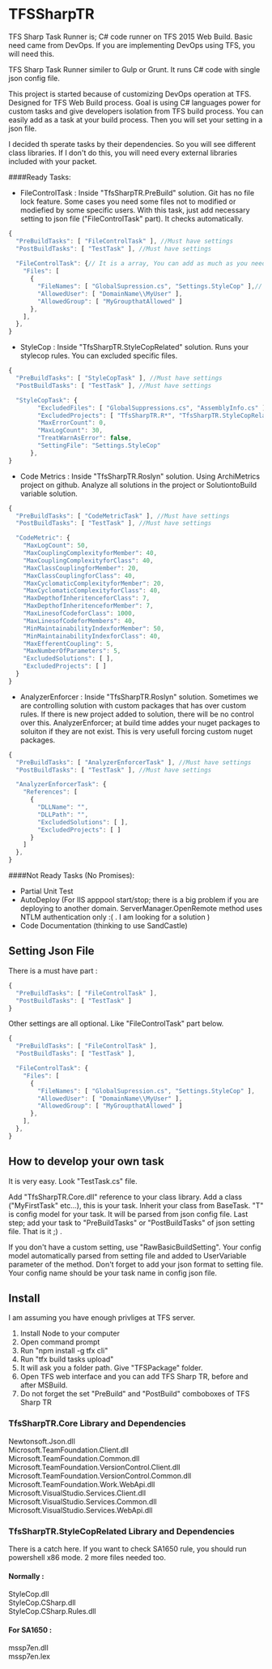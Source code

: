 # TFSSharpTR
TFS Sharp Task Runner is; C# code runner on TFS 2015 Web Build. Basic need came from DevOps. If you are implementing DevOps using TFS, you will need this.

TFS Sharp Task Runner similer to Gulp or Grunt. It runs C# code with single json config file.

This project is started because of customizing DevOps operation at TFS. Designed for TFS Web Build process. Goal is using C# languages power for custom tasks and give developers isolation from TFS build process. You can easily add as a task at your build process. Then you will set your setting in a json file. 

I decided th sperate tasks by their dependencies. So you will see different class libraries. If I don't do this, you will need every external libraries included with your packet.

####Ready Tasks:
* FileControlTask : Inside "TfsSharpTR.PreBuild" solution. Git has no file lock feature. Some cases you need some files not to modified or modiefied by some specific users. With this task, just add necessary setting to json file ("FileControlTask" part). It checks automatically.
```javascript
{
  "PreBuildTasks": [ "FileControlTask" ], //Must have settings
  "PostBuildTasks": [ "TestTask" ], //Must have settings
  
  "FileControlTask": {// It is a array, You can add as much as you need
    "Files": [
      {
        "FileNames": [ "GlobalSupression.cs", "Settings.StyleCop" ],// It is a array, You can add as much as you need
        "AllowedUser": [ "DomainName\\MyUser" ],
        "AllowedGroup": [ "MyGroupthatAllowed" ]
      },
    ],
  },
}
```

* StyleCop : Inside "TfsSharpTR.StyleCopRelated" solution. Runs your stylecop rules. You can excluded specific files.
```javascript
{
  "PreBuildTasks": [ "StyleCopTask" ], //Must have settings
  "PostBuildTasks": [ "TestTask" ], //Must have settings

  "StyleCopTask": {
		"ExcludedFiles": [ "GlobalSuppressions.cs", "AssemblyInfo.cs" ],
		"ExcludedProjects": [ "TfsSharpTR.R*", "TfsSharpTR.StyleCopRelated" ],
		"MaxErrorCount": 0,
		"MaxLogCount": 30,
		"TreatWarnAsError": false,
		"SettingFile": "Settings.StyleCop"
	  },
}
```

* Code Metrics : Inside "TfsSharpTR.Roslyn" solution. Using ArchiMetrics project on github. Analyze all solutions in the project or SolutiontoBuild variable solution.
 
```javascript
{
  "PreBuildTasks": [ "CodeMetricTask" ], //Must have settings
  "PostBuildTasks": [ "TestTask" ], //Must have settings

  "CodeMetric": {
    "MaxLogCount": 50,
    "MaxCouplingComplexityforMember": 40,
    "MaxCouplingComplexityforClass": 40,
    "MaxClassCouplingforMember": 20,
    "MaxClassCouplingforClass": 40,
    "MaxCyclomaticComplexityforMember": 20,
    "MaxCyclomaticComplexityforClass": 40,
    "MaxDepthofInheritenceforClass": 7,
    "MaxDepthofInheritenceforMember": 7,
    "MaxLinesofCodeforClass": 1000,
    "MaxLinesofCodeforMembers": 40,
    "MinMaintainabilityIndexforMember": 50,
    "MinMaintainabilityIndexforClass": 40,
    "MaxEfferentCoupling": 5,
    "MaxNumberOfParameters": 5,
    "ExcludedSolutions": [ ],
    "ExcludedProjects": [ ]
  }
}
```

* AnalyzerEnforcer : Inside "TfsSharpTR.Roslyn" solution. Sometimes we are controlling solution with custom packages that has over custom rules. If there is new project added to solution, there will be no control over this. AnalyzerEnforcer; at build time addes your nuget packages to soluiton if they are not exist. This is very usefull forcing custom nuget packages.

```javascript
{
  "PreBuildTasks": [ "AnalyzerEnforcerTask" ], //Must have settings
  "PostBuildTasks": [ "TestTask" ], //Must have settings

  "AnalyzerEnforcerTask": {
    "References": [
      {
        "DLLName": "",
        "DLLPath": "",
        "ExcludedSolutions": [ ],
        "ExcludedProjects": [ ]
      }
    ]
  },
}
```

####Not Ready Tasks (No Promises):

* Partial Unit Test
* AutoDeploy (For IIS apppool start/stop; there is a big problem if you are deploying to another domain. ServerManager.OpenRemote method uses NTLM authentication only :( . I am looking for a solution )
* Code Documentation (thinking to use SandCastle)

## Setting Json File
There is a must have part :
```javascript
{
  "PreBuildTasks": [ "FileControlTask" ],
  "PostBuildTasks": [ "TestTask" ]
}
```

Other settings are all optional. Like "FileControlTask" part below.
```javascript
{
  "PreBuildTasks": [ "FileControlTask" ],
  "PostBuildTasks": [ "TestTask" ],

  "FileControlTask": {
    "Files": [
      {
        "FileNames": [ "GlobalSupression.cs", "Settings.StyleCop" ],
        "AllowedUser": [ "DomainName\\MyUser" ],
        "AllowedGroup": [ "MyGroupthatAllowed" ]
      },
    ],
  },
}
```

## How to develop your own task

It is very easy. Look "TestTask.cs" file. 

Add "TfsSharpTR.Core.dll" reference to your class library. Add a class ("MyFirstTask" etc...), this is your task. Inherit your class from BaseTask<T>. "T" is config model for your task. It will be parsed from json config file. Last step; add your task to "PreBuildTasks" or "PostBuildTasks" of json setting file. That is it ;) .

If you don't have a custom setting, use "RawBasicBuildSetting". Your config model automatically parsed from setting file and added to UserVariable parameter of the method. Don't forget to add your json format to setting file. Your config name should be your task name in config json file.

## Install
I am assuming you have enough privliges at TFS server.

1. Install Node to your computer
2. Open command prompt 
3. Run "npm install -g tfx cli"
4. Run "tfx build tasks upload"
5. It will ask you a folder path. Give "TFSPackage" folder.
6. Open TFS web interface and you can add TFS Sharp TR, before and after MSBuild.
7. Do not forget the set "PreBuild" and "PostBuild" comboboxes of TFS Sharp TR

### TfsSharpTR.Core Library and Dependencies
Newtonsoft.Json.dll <br />
Microsoft.TeamFoundation.Client.dll <br />
Microsoft.TeamFoundation.Common.dll <br />
Microsoft.TeamFoundation.VersionControl.Client.dll <br />
Microsoft.TeamFoundation.VersionControl.Common.dll <br />
Microsoft.TeamFoundation.Work.WebApi.dll <br />
Microsoft.VisualStudio.Services.Client.dll <br />
Microsoft.VisualStudio.Services.Common.dll <br />
Microsoft.VisualStudio.Services.WebApi.dll

### TfsSharpTR.StyleCopRelated Library and Dependencies

There is a catch here. If you want to check SA1650 rule, you should run powershell x86 mode. 2 more files needed too.

#### Normally :
StyleCop.dll <br />
StyleCop.CSharp.dll <br />
StyleCop.CSharp.Rules.dll

#### For SA1650 :
mssp7en.dll<br />
mssp7en.lex
